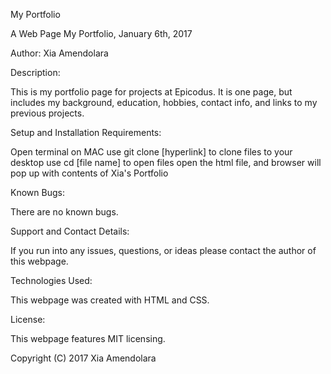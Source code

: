 My Portfolio

A Web Page My Portfolio, January 6th, 2017

Author: Xia Amendolara

Description:

This is my portfolio page for projects at Epicodus. It is one page, but includes my background, education, hobbies, contact info, and links to my previous projects.

Setup and Installation Requirements:

Open terminal on MAC
use git clone [hyperlink] to clone files to your desktop
use cd [file name] to open files
open the html file, and browser will pop up with contents of Xia's Portfolio

Known Bugs:

There are no known bugs.

Support and Contact Details:

If you run into any issues, questions, or ideas please contact the author of this webpage.

Technologies Used:

This webpage was created with HTML and CSS.

License:

This webpage features MIT licensing.

Copyright (C) 2017 Xia Amendolara
